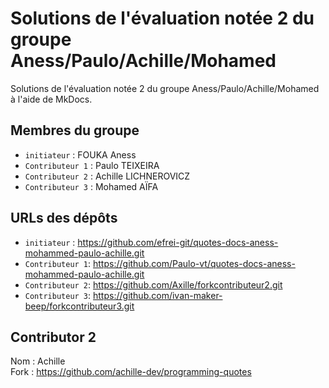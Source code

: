 # Solutions de l'évaluation notée 2 du groupe Aness/Paulo/Achille/Mohamed

Solutions de l'évaluation notée 2 du groupe Aness/Paulo/Achille/Mohamed à l'aide de MkDocs.

## Membres du groupe

- `initiateur` : FOUKA Aness
- `Contributeur 1` : Paulo TEIXEIRA
- `Contributeur 2` : Achille LICHNEROVICZ
- `Contributeur 3` : Mohamed AÏFA

## URLs des dépôts

- `initiateur` : https://github.com/efrei-git/quotes-docs-aness-mohammed-paulo-achille.git
- `Contributeur 1`: https://github.com/Paulo-vt/quotes-docs-aness-mohammed-paulo-achille.git
- `Contributeur 2`: https://github.com/Axille/forkcontributeur2.git
- `Contributeur 3`: https://github.com/ivan-maker-beep/forkcontributeur3.git


## Contributor 2

Nom : Achille  
Fork : https://github.com/achille-dev/programming-quotes